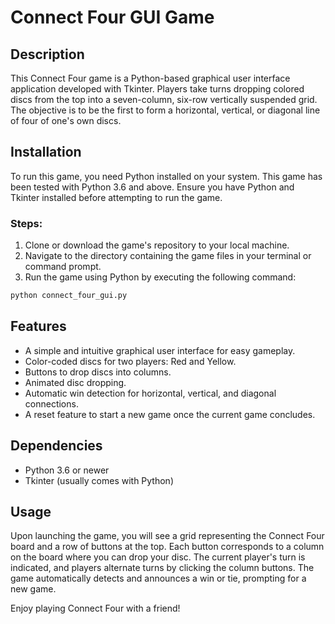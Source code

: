 
# Connect Four GUI Game

## Description

This Connect Four game is a Python-based graphical user interface application developed with Tkinter. Players take turns dropping colored discs from the top into a seven-column, six-row vertically suspended grid. The objective is to be the first to form a horizontal, vertical, or diagonal line of four of one's own discs.

## Installation

To run this game, you need Python installed on your system. This game has been tested with Python 3.6 and above. Ensure you have Python and Tkinter installed before attempting to run the game.

### Steps:

1. Clone or download the game's repository to your local machine.
2. Navigate to the directory containing the game files in your terminal or command prompt.
3. Run the game using Python by executing the following command:

```bash
python connect_four_gui.py
```

## Features

- A simple and intuitive graphical user interface for easy gameplay.
- Color-coded discs for two players: Red and Yellow.
- Buttons to drop discs into columns.
- Animated disc dropping.
- Automatic win detection for horizontal, vertical, and diagonal connections.
- A reset feature to start a new game once the current game concludes.

## Dependencies

- Python 3.6 or newer
- Tkinter (usually comes with Python)

## Usage

Upon launching the game, you will see a grid representing the Connect Four board and a row of buttons at the top. Each button corresponds to a column on the board where you can drop your disc. The current player's turn is indicated, and players alternate turns by clicking the column buttons. The game automatically detects and announces a win or tie, prompting for a new game.

Enjoy playing Connect Four with a friend!
